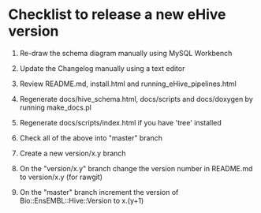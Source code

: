 
Checklist to release a new eHive version
========================================

1. Re-draw the schema diagram manually using MySQL Workbench

2. Update the Changelog manually using a text editor

3. Review README.md, install.html and running_eHive_pipelines.html

4. Regenerate docs/hive_schema.html, docs/scripts and docs/doxygen by running make_docs.pl

5. Regenerate docs/scripts/index.html if you have 'tree' installed

6. Check all of the above into "master" branch

7. Create a new version/x.y branch

8. On the "version/x.y" branch change the version number in README.md to version/x.y (for rawgit)

9. On the "master" branch increment the version of Bio::EnsEMBL::Hive::Version to x.(y+1)

